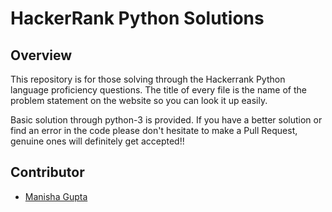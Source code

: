 # HackerRank Python Solutions
## Overview
This repository is for those solving through the Hackerrank Python language proficiency questions. The title of every file is the name of the problem statement on the website so you can look it up easily.

Basic solution through python-3 is provided. If you have a better solution or find an error in the code please don't hesitate to make a Pull Request, genuine ones will definitely get accepted!!

## Contributor
- [Manisha Gupta](https://manisha069.github.io/) 
